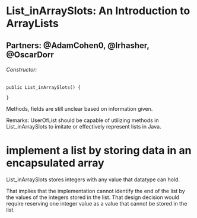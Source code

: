# List_inArraySlots: An Introduction to ArrayLists
## Partners: @AdamCohen0, @lrhasher, @OscarDorr
###### Constructor:
    public List_inArraySlots() {

    }

Methods, fields are still unclear based on information given.

Remarks: UserOfList should be capable of utilizing methods in List_inArraySlots to
imitate or effectively represent lists in Java.

# implement a list by storing data in an encapsulated array
List_inArraySlots stores integers with any value that datatype can hold.

That implies that the implementation cannot identify the end of the list by the values of the integers stored in the list. That design decision would require reserving one integer value as a value that cannot be stored in the list.

